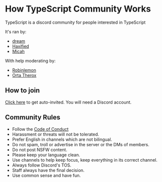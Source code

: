 # How TypeScript Community Works

TypeScript is a discord community for people interested in TypeScript

It's ran by:
 
 - [dream](https://github.com/Draem)
 - [Haxified](https://github.com/robertwestbury)
 - [Micah](https://github.com/MicahZoltu)
 
With help moderating by:

 - [Robinlemon](https://github.com/Robinlemon)
 - [Orta Therox](https://github.com/orta)

## How to join

[Click here](https://discord.gg/5DZ765U) to get auto-invited. You will need a Discord account.

## Community Rules

- Follow the [Code of Conduct](./CODE_OF_CONDUCT.md)
- Harassment or threats will not be tolerated.
- Prefer English in channels which are not bilingual.
- Do not spam, troll or advertise in the server or the DMs of members.
- Do not post NSFW content.
- Please keep your language clean.
- Use channels to help keep focus, keep everything in its correct channel.
- Always follow Discord's TOS.
- Staff always have the final decision.
- Use common sense and have fun.


